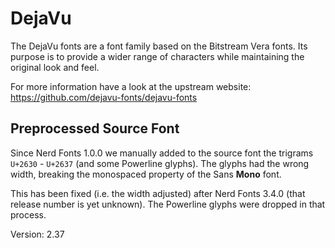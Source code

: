 # DejaVu

The DejaVu fonts are a font family based on the Bitstream Vera fonts.
Its purpose is to provide a wider range of characters while maintaining the original look and feel.

For more information have a look at the upstream website: https://github.com/dejavu-fonts/dejavu-fonts

## Preprocessed Source Font

Since Nerd Fonts 1.0.0 we manually added to the source font the trigrams `U+2630` - `U+2637` (and some Powerline glyphs).
The glyphs had the wrong width, breaking the monospaced property of the Sans **Mono** font.

This has been fixed (i.e. the width adjusted) after Nerd Fonts 3.4.0 (that release number is yet unknown).
The Powerline glyphs were dropped in that process.

Version: 2.37
